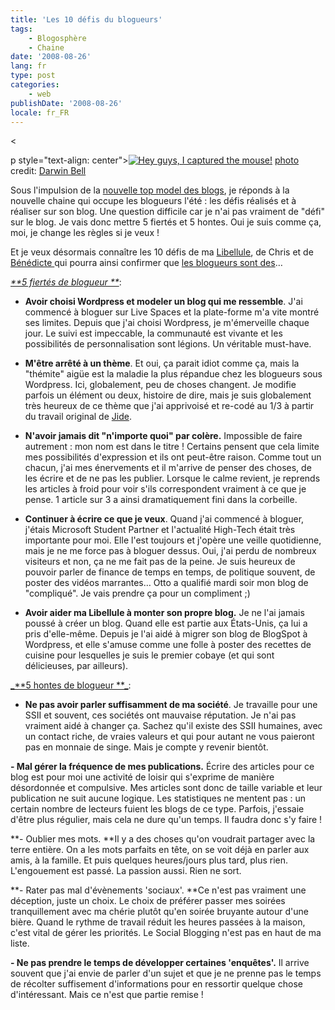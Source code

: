 ```yaml
---
title: 'Les 10 défis du blogueurs'
tags:
    - Blogosphère
    - Chaine
date: '2008-08-26'
lang: fr
type: post
categories:
    - web
publishDate: '2008-08-26'
locale: fr_FR
---
```


&lt;

p style="text-align: center">[![Hey guys, I captured the mouse!](http://www.flickr.com/photos/53611153@N00/316668966/ "Hey guys, I captured the mouse!")](http://www.flickr.com/photos/53611153@N00/316668966/ "Hey guys, I captured the mouse!")
[](http://creativecommons.org/licenses/by/2.0/ "Attribution License") [photo](http://www.photodropper.com/photos/) credit: [Darwin Bell](http://www.flickr.com/photos/53611153@N00/316668966/ "Darwin Bell")

Sous l'impulsion de la [nouvelle top model des blogs](http://catpointzero.com/?p=474), je réponds à la nouvelle chaine qui occupe les blogueurs l'été&nbsp;: les défis réalisés et à réaliser sur son blog. Une question difficile car je n'ai pas vraiment de "défi" sur le blog. Je vais donc mettre 5 fiertés et 5 hontes. Oui je suis comme ça, moi, je change les règles si je veux&nbsp;!

Et je veux désormais connaître les 10 défis de ma [Libellule](http://www.lacuisinedelibellule.fr/), de Chris et de [Bénédicte ](http://police.etc.over-blog.net/)qui pourra ainsi confirmer que [les blogueurs sont des](http://police.etc.over-blog.net/article-22115593.html)…

<span style="text-decoration: underline">_**5 fiertés de blogueur **_</span>:

*   **Avoir choisi Wordpress et modeler un blog qui me ressemble**. J'ai commencé à bloguer sur Live Spaces et la plate-forme m'a vite montré ses limites. Depuis que j'ai choisi Wordpress, je m'émerveille chaque jour. Le suivi est impeccable, la communauté est vivante et les possibilités de personnalisation sont légions. Un véritable must-have.</p>
*   **M'être arrêté à un thème**. Et oui, ça parait idiot comme ça, mais la "thémite" aigüe est la maladie la plus répandue chez les blogueurs sous Wordpress. Ici, globalement, peu de choses changent. Je modifie parfois un élément ou deux, histoire de dire, mais je suis globalement très heureux de ce thème que j'ai apprivoisé et re-codé au 1/3 à partir du travail original de [Jide](http://www.jide.fr).</p>
*   **N'avoir jamais dit "n'importe quoi" par colère.** Impossible de faire autrement&nbsp;: mon nom est dans le titre&nbsp;! Certains pensent que cela limite mes possibilités d'expression et ils ont peut-être raison. Comme tout un chacun, j'ai mes énervements et il m'arrive de penser des choses, de les écrire et de ne pas les publier. Lorsque le calme revient, je reprends les articles à froid pour voir s'ils correspondent vraiment à ce que je pense. 1 article sur 3 a ainsi dramatiquement fini dans la corbeille.</p>
*   **Continuer à écrire ce que je veux**. Quand j'ai commencé à bloguer, j'étais Microsoft Student Partner et l'actualité High-Tech était très importante pour moi. Elle l'est toujours et j'opère une veille quotidienne, mais je ne me force pas à bloguer dessus. Oui, j'ai perdu de nombreux visiteurs et non, ça ne me fait pas de la peine. Je suis heureux de pouvoir parler de finance de temps en temps, de politique souvent, de poster des vidéos marrantes… Otto a qualifié mardi soir mon blog de "compliqué". Je vais prendre ça pour un compliment ;)

*   **Avoir aider ma Libellule à monter son propre blog.** Je ne l'ai jamais poussé à créer un blog. Quand elle est partie aux États-Unis, ça lui a pris d'elle-même. Depuis je l'ai aidé à migrer son blog de BlogSpot à Wordpress, et elle s'amuse comme une folle à poster des recettes de cuisine pour lesquelles je suis le premier cobaye (et qui sont délicieuses, par ailleurs).

<p><span style="text-decoration: underline">_**5 hontes de blogueur **_</span>:

*   **Ne pas avoir parler suffisamment de ma société**. Je travaille pour une SSII et souvent, ces sociétés ont mauvaise réputation. Je n'ai pas vraiment aidé à changer ça. Sachez qu'il existe des SSII humaines, avec un contact riche, de vraies valeurs et qui pour autant ne vous paieront pas en monnaie de singe. Mais je compte y revenir bientôt.

**- Mal gérer la fréquence de mes publications.** Écrire des articles pour ce blog est pour moi une activité de loisir qui s'exprime de manière désordonnée et compulsive. Mes articles sont donc de taille variable et leur publication ne suit aucune logique. Les statistiques ne mentent pas&nbsp;: un certain nombre de lecteurs fuient les blogs de ce type. Parfois, j'essaie d'être plus régulier, mais cela ne dure qu'un temps. Il faudra donc s'y faire&nbsp;!

**- Oublier mes mots. **Il y a des choses qu'on voudrait partager avec la terre entière. On a les mots parfaits en tête, on se voit déjà en parler aux amis, à la famille. Et puis quelques heures/jours plus tard, plus rien. L'engouement est passé. La passion aussi. Rien ne sort.

**- Rater pas mal d'évènements 'sociaux'. **Ce n'est pas vraiment une déception, juste un choix. Le choix de préférer passer mes soirées tranquillement avec ma chérie plutôt qu'en soirée bruyante autour d'une bière. Quand le rythme de travail réduit les heures passées à la maison, c'est vital de gérer les priorités. Le Social Blogging n'est pas en haut de ma liste.

**- Ne pas prendre le temps de développer certaines 'enquêtes'.** Il arrive souvent que j'ai envie de parler d'un sujet et que je ne prenne pas le temps de récolter suffisement d'informations pour en ressortir quelque chose d'intéressant. Mais ce n'est que partie remise&nbsp;!